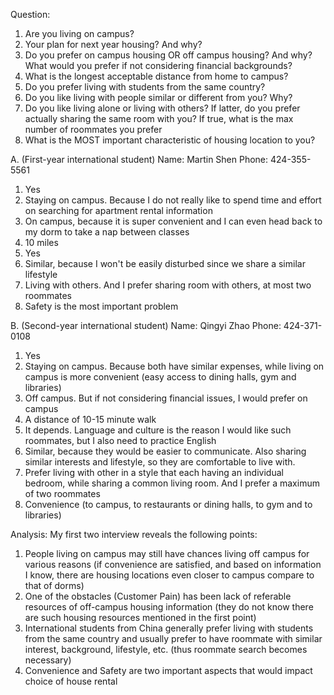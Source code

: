 Question:
1. Are you living on campus?
2. Your plan for next year housing? And why?
3. Do you prefer on campus housing OR off campus housing? And why? What would you prefer if not considering financial backgrounds?
4. What is the longest acceptable distance from home to campus?
5. Do you prefer living with students from the same country?
6. Do you like living with people similar or different from you? Why?
7. Do you like living alone or living with others? If latter, do you prefer actually sharing the same room with you? If true, what is the max number of roommates you prefer
8. What is the MOST important characteristic of housing location to you?

A.
(First-year international student)
Name: Martin Shen
Phone: 424-355-5561

1. Yes
2. Staying on campus. Because I do not really like to spend time and effort on searching for apartment rental information
3. On campus, because it is super convenient and I can even head back to my dorm to take a nap between classes
4. 10 miles
5. Yes
6. Similar, because I won't be easily disturbed since we share a similar lifestyle
7. Living with others. And I prefer sharing room with others, at most two roommates
8. Safety is the most important problem

B.
(Second-year international student)
Name: Qingyi Zhao
Phone: 424-371-0108

1. Yes
2. Staying on campus. Because both have similar expenses, while living on campus is more convenient (easy access to dining halls, gym and libraries)
3. Off campus. But if not considering financial issues, I would prefer on campus
4. A distance of 10-15 minute walk
5. It depends. Language and culture is the reason I would like such roommates, but I also need to practice English
6. Similar, because they would be easier to communicate. Also sharing similar interests and lifestyle, so they are comfortable to live with.
7. Prefer living with other in a style that each having an individual bedroom, while sharing a common living room. And I prefer a maximum of two roommates
8. Convenience (to campus, to restaurants or dining halls, to gym and to libraries)

Analysis:
My first two interview reveals the following points:
1. People living on campus may still have chances living off campus for various reasons (if convenience are satisfied, and based on information I know, there are housing locations even closer to campus compare to that of dorms)
2. One of the obstacles (Customer Pain) has been lack of referable resources of off-campus housing information (they do not know there are such housing resources mentioned in the first point)
3. International students from China generally prefer living with students from the same country and usually prefer to have roommate with similar interest, background, lifestyle, etc. (thus roommate search becomes necessary)
4. Convenience and Safety are two important aspects that would impact choice of house rental

